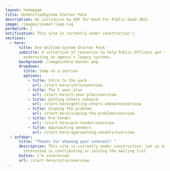 ```yaml
---
layout: homepage
title: OneUnifiedSystem Starter Pack
description: An initiative by OGP for Hack For Public Good 2022
image: /images/isomer-logo.svg
permalink: /
notification: This site is currently under construction 🚧
sections:
  - hero:
      title: One Unified System Starter Pack
      subtitle: A collection of resources to help Public Officers get started on
        modernising an agency's legacy systems.
      background: /images/hero-banner.png
      dropdown:
        title: Jump to a section
        options:
          - title: Intro to the pack
            url: /start-here/intro/overview
          - title: The 5 year plan
            url: /start-here/5-year-plan/overview
          - title: Getting others onboard
            url: /start-here/getting-others-onboard/overview
          - title: Scoping the problem
            url: /start-here/scoping-the-problem/overview
          - title: Pre-tender
            url: /start-here/pre-tender/overview
          - title: Approaching vendors
            url: /start-here/approaching-vendors/overview
  - infobar:
      title: "Thanks for showing your interest! "
      description: This site is currently under construction. Let us know if you're
        interested in contributing or joining the mailing list.
      button: I'm interested
      url: /start-here/intro/overview
---
```


